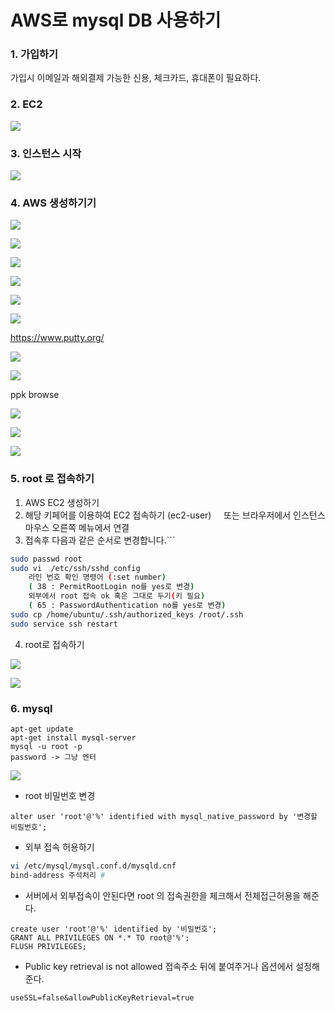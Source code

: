 # AWS로 mysql DB 사용하기
### 1. 가입하기
가입시 이메일과 해외결제 가능한 신용, 체크카드, 휴대폰이 필요하다.


### 2. EC2

![](https://i.imgur.com/U3j7x57.png)


### 3. 인스턴스 시작

![](https://i.imgur.com/rVQM226.png)


### 4. AWS 생성하기기

![](https://i.imgur.com/m4fFLVo.png)


![](https://i.imgur.com/58EF64D.png)


![](https://i.imgur.com/XxVvpMB.png)


![](https://i.imgur.com/5dwWAmS.png)


![](https://i.imgur.com/zznjs85.png)


![](https://i.imgur.com/x6jIYXt.png)


https://www.putty.org/



![](https://i.imgur.com/49vjAR3.png)


![](https://i.imgur.com/5ETbC7K.png)


ppk browse

![](https://i.imgur.com/Ji8D70R.png)


![](https://i.imgur.com/y6KrxOE.png)


![](https://i.imgur.com/bJV6qPU.png)


### 5. root 로 접속하기
1. AWS EC2 생성하기
2. 해당 키페어를 이용하여 EC2 접속하기 (ec2-user)
    또는 브라우저에서 인스턴스 마우스 오른쪽 메뉴에서 연결
3. 접속후 다음과 같은 순서로 변경합니다.```
```bash
sudo passwd root
sudo vi  /etc/ssh/sshd_config
	라인 번호 확인 명령어 (:set number)
	( 38 : PermitRootLogin no를 yes로 변경) 
	외부에서 root 접속 ok 혹은 그대로 두기(키 필요)
	( 65 : PasswordAuthentication no를 yes로 변경)
sudo cp /home/ubuntu/.ssh/authorized_keys /root/.ssh
sudo service ssh restart
```

4. root로 접속하기

![](https://i.imgur.com/RA5krTB.png)

![](https://i.imgur.com/TuWCHLP.png)



### 6. mysql
```
apt-get update 
apt-get install mysql-server 
mysql -u root -p 
password -> 그냥 엔터
```


![](https://i.imgur.com/xZEDb7G.png)

-  root 비밀번호 변경
```
alter user 'root'@'%' identified with mysql_native_password by '변경할 비밀번호';
```

- 외부 접속 허용하기
```bash
vi /etc/mysql/mysql.conf.d/mysqld.cnf
bind-address 주석처리 #
```

- 서버에서 외부접속이 안된다면
root 의 접속권한을 체크해서 전체접근허용을 해준다.
```
create user 'root'@'%' identified by '비밀번호';
GRANT ALL PRIVILEGES ON *.* TO root@'%';
FLUSH PRIVILEGES;
```

- Public key retrieval is not allowed
접속주소 뒤에 붙여주거나 옵션에서 설정해준다.
```
useSSL=false&allowPublicKeyRetrieval=true
```